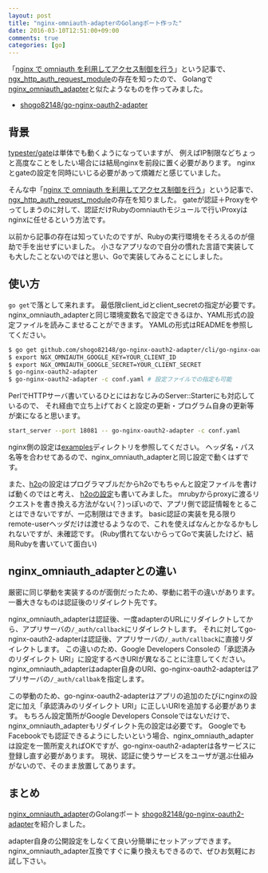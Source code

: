 ```yaml
---
layout: post
title: "nginx-omniauth-adapterのGolangポート作った"
date: 2016-03-10T12:51:00+09:00
comments: true
categories: [go]
---
```


「[nginx で omniauth を利用してアクセス制御を行う](http://techlife.cookpad.com/entry/2015/10/16/080000)」という記事で、
[ngx_http_auth_request_module](http://nginx.org/en/docs/http/ngx_http_auth_request_module.html)の存在を知ったので、
Golangで[nginx\_omniauth\_adapter](https://github.com/sorah/nginx_omniauth_adapter)と似たようなものを作ってみました。

- [shogo82148/go-nginx-oauth2-adapter](https://github.com/shogo82148/go-nginx-oauth2-adapter)

<!-- More -->

## 背景

[typester/gate](https://github.com/typester/gate)は単体でも動くようになっていますが、
例えばIP制限などちょっと高度なことをしたい場合には結局nginxを前段に置く必要があります。
nginxとgateの設定を同時にいじる必要があって煩雑だと感じていました。

そんな中「[nginx で omniauth を利用してアクセス制御を行う](http://techlife.cookpad.com/entry/2015/10/16/080000)」という記事で、
[ngx_http_auth_request_module](http://nginx.org/en/docs/http/ngx_http_auth_request_module.html)の存在を知りました。
gateが認証＋Proxyをやってしまうのに対して、認証だけRubyのomniauthモジュールで行いProxyはnginxに任せるという方法です。

以前から記事の存在は知っていたのですが、Rubyの実行環境をそろえるのが億劫で手を出せずにいました。
小さなアプリなので自分の慣れた言語で実装しても大したことないのではと思い、Goで実装してみることにしました。


## 使い方

`go get`で落として来れます。
最低限client\_idとclient\_secretの指定が必要です。
nginx\_omniauth\_adapterと同じ環境変数名で設定できるほか、YAML形式の設定ファイルを読みこませることができます。
YAMLの形式はREADMEを参照してください。

``` bash
$ go get github.com/shogo82148/go-nginx-oauth2-adapter/cli/go-nginx-oauth2-adapter
$ export NGX_OMNIAUTH_GOOGLE_KEY=YOUR_CLIENT_ID
$ export NGX_OMNIAUTH_GOOGLE_SECRET=YOUR_CLIENT_SECRET
$ go-nginx-oauth2-adapter
$ go-nginx-oauth2-adapter -c conf.yaml # 設定ファイルでの指定も可能
```

PerlでHTTPサーバ書いているひとにはおなじみのServer::Starterにも対応しているので、
それ経由で立ち上げておくと設定の更新・プログラム自身の更新等が楽になると思います。

``` bash
start_server --port 18081 -- go-nginx-oauth2-adapter -c conf.yaml
```

nginx側の設定は[examples](https://github.com/shogo82148/go-nginx-oauth2-adapter/blob/master/examples/nginx/nginx-site.conf)ディレクトリを参照してください。
ヘッダ名・パス名等を合わせてあるので、nginx\_omniauth\_adapterと同じ設定で動くはずです。

また、[h2o](https://h2o.examp1e.net/)の設定はプログラマブルだからh2oでもちゃんと設定ファイルを書けば動くのではと考え、
[h2oの設定](https://github.com/shogo82148/go-nginx-oauth2-adapter/blob/master/examples/h2o/oauth.rb)も書いてみました。
mrubyからproxyに渡るリクエストを書き換える方法がない(？)っぽいので、アプリ側で認証情報をとることはできないですが、一応制限はできます。
basic認証の実装を見る限りremote-userヘッダだけは渡せるようなので、これを使えばなんとかなるかもしれないですが、未確認です。
(Ruby慣れてないからってGoで実装したけど、結局Rubyを書いていて面白い)


## nginx\_omniauth\_adapterとの違い

厳密に同じ挙動を実装するのが面倒だったため、挙動に若干の違いがあります。
一番大きなものは認証後のリダイレクト先です。

nginx\_omniauth\_adapterは認証後、一度adapterのURLにリダイレクトしてから、アプリサーバの`/_auth/callback`にリダイレクトします。
それに対してgo-nginx-oauth2-adapterは認証後、アプリサーバの`/_auth/callback`に直接リダイレクトします。
この違いのため、Google Developers Consoleの「承認済みのリダイレクト URI」に設定するべきURIが異なることに注意してください。
nginx\_omniauth\_adapterはadapter自身のURI、go-nginx-oauth2-adapterはアプリサーバの`/_auth/callbak`を指定します。

この挙動のため、go-nginx-oauth2-adapterはアプリの追加のたびにnginxの設定に加え「承認済みのリダイレクト URI」に正しいURIを追加する必要があります。
もちろん設定箇所がGoogle Developers Consoleではないだけで、nginx\_omniauth\_adapterもリダイレクト先の設定は必要です。
GoogleでもFacebookでも認証できるようにしたいという場合、nginx\_omniauth\_adapterは設定を一箇所変えればOKですが、go-nginx-oauth2-adapterは各サービスに登録し直す必要があります。
現状、認証に使うサービスをユーザが選ぶ仕組みがないので、そのまま放置してあります。


## まとめ

[nginx\_omniauth\_adapter](https://github.com/sorah/nginx_omniauth_adapter)のGolangポート
[shogo82148/go-nginx-oauth2-adapter](https://github.com/shogo82148/go-nginx-oauth2-adapter)を紹介しました。

adapter自身の公開設定をしなくて良い分簡単にセットアップできます。
nginx\_omniauth\_adapter互換ですぐに乗り換えもできるので、ぜひお気軽にお試し下さい。
